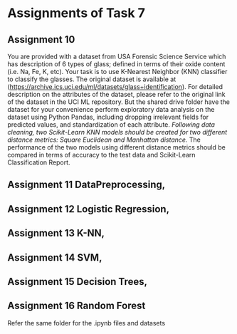 # Assignments of Task 7
## Assignment 10
You are provided with a dataset from USA Forensic Science Service
which has description of 6 types of glass; defined in terms of their
oxide content (i.e. Na, Fe, K, etc). Your task is to use K-Nearest
Neighbor (KNN) classifier to classify the glasses.
The original dataset is available at
(https://archive.ics.uci.edu/ml/datasets/glass+identification). For
detailed description on the attributes of the dataset,
please refer to the original link of the dataset in the UCI ML
repository.
But the shared drive folder have the dataset for your convenience
perform exploratory data analysis on the dataset using Python Pandas,
including dropping irrelevant fields for predicted values, and
standardization of each attribute.
_Following data cleaning, two Scikit-Learn KNN models should be created for two different distance metrics: Square Euclidean and Manhattan distance._ 
The performance of the two models using different distance
metrics should be compared in terms of accuracy to the test data and
Scikit-Learn Classification Report.
                  
## Assignment 11 DataPreprocessing,
## Assignment 12 Logistic Regression,
## Assignment 13 K-NN,
## Assignment 14 SVM,
## Assignment 15 Decision Trees,
## Assignment 16 Random Forest
Refer the same folder for the .ipynb files and datasets
